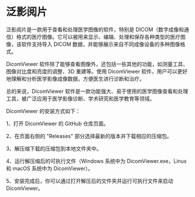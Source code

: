 # 泛影阅片
泛影阅片是一款用于查看和处理医学图像的软件，特别是 DICOM（数字成像和通信）格式的医疗图像。它可以被用来显示、编辑、处理和保存各种类型的医疗图像，该软件支持导入 DICOM 数据，并能够展示来自不同成像设备的多种图像格式。

DicomViewer 软件除了能够查看图像外，还包括一些其他的功能，如测量工具、图像对比度和亮度的调整、3D 重建等。使用 DicomViewer 软件，用户可以更好地理解和分析医学影像成像数据，方便医生进行诊断和治疗。

总的来说，DicomViewer 软件是一款功能强大、易于使用的医学图像查看和处理工具，被广泛应用于医学影像诊断、学术研究和医学教育等领域。

DicomViewer 的安装方式如下：

1、打开 DicomViewer 的 GitHub 仓库页面。

2、在页面右侧的 "Releases" 部分选择最新的版本并下载相应的压缩包。

3、解压缩下载的压缩包到本地文件夹中。

4、运行解压缩后的可执行文件（Windows 系统中为 DicomViewer.exe，Linux 和 macOS 系统中为 DicomViewer）。

5、安装完成后，你可以通过打开解压后的文件夹并运行可执行文件来启动 DicomViewer。
